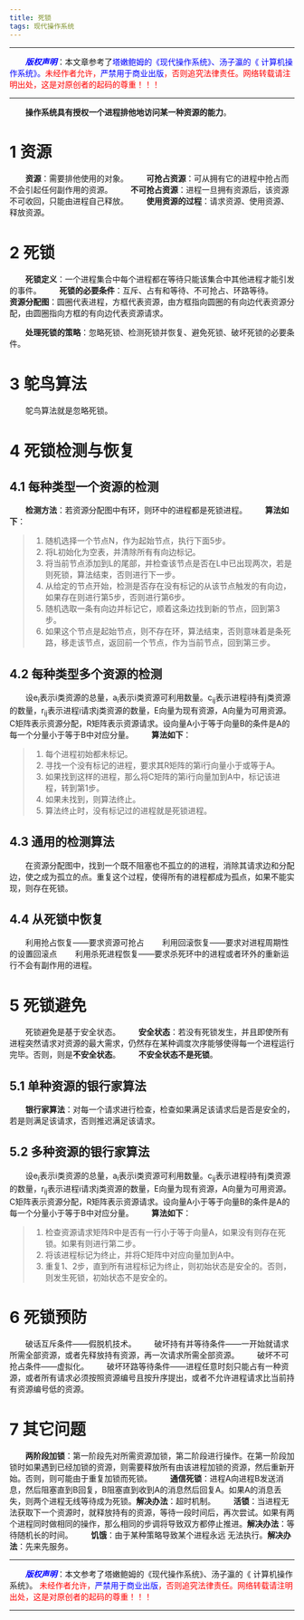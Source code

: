```yaml
---
title: 死锁
tags: 现代操作系统
---
```


------

&emsp;&emsp;<font color=blue>**_版权声明_**</font>：本文章参考了<font color=blue >塔嫩鲍姆的《现代操作系统》、汤子瀛的《 计算机操作系统》。</font><font color=red>未经作者允许，<font color=blue>严禁用于商业出版</font>，否则追究法律责任。网络转载请注明出处，这是对原创者的起码的尊重！！！</font>

------



&emsp;&emsp;**操作系统具有授权一个进程排他地访问某一种资源的能力**。
# 1 资源
&emsp;&emsp;**资源**：需要排他使用的对象。
&emsp;&emsp;**可抢占资源**：可从拥有它的进程中抢占而不会引起任何副作用的资源。
&emsp;&emsp;**不可抢占资源**：进程一旦拥有资源后，该资源不可收回，只能由进程自己释放。
&emsp;&emsp;**使用资源的过程**：请求资源、使用资源、释放资源。
# 2 死锁
&emsp;&emsp;**死锁定义**：一个进程集合中每个进程都在等待只能该集合中其他进程才能引发的事件。
&emsp;&emsp;**死锁的必要条件**：互斥、占有和等待、不可抢占、环路等待。
&emsp;&emsp;**资源分配图**：圆圈代表进程，方框代表资源，由方框指向圆圈的有向边代表资源分配，由圆圈指向方框的有向边代表资源请求。

&emsp;&emsp;**处理死锁的策略**：忽略死锁、检测死锁并恢复、避免死锁、破坏死锁的必要条件。
# 3 鸵鸟算法
&emsp;&emsp;鸵鸟算法就是忽略死锁。

# 4 死锁检测与恢复
## 4.1 每种类型一个资源的检测 
&emsp;&emsp;**检测方法**：若资源分配图中有环，则环中的进程都是死锁进程。
&emsp;&emsp;**算法如下**：
>1. 随机选择一个节点N，作为起始节点，执行下面5步。
>2. 将L初始化为空表，并清除所有有向边标记。
>3. 将当前节点添加到L的尾部，并检查该节点是否在L中已出现两次，若是则死锁，算法结束，否则进行下一步。
>4. 从给定的节点开始，检测是否存在没有标记的从该节点触发的有向边，如果存在则进行第5步，否则进行第6步。
>5. 随机选取一条有向边并标记它，顺着这条边找到新的节点，回到第3步。
>6. 如果这个节点是起始节点，则不存在环，算法结束，否则意味着是条死路，移走该节点，返回前一个节点，作为当前节点，回到第三步。

## 4.2 每种类型多个资源的检测
&emsp;&emsp;设e<sub>i</sub>表示i类资源的总量，a<sub>i</sub>表示i类资源可利用数量。c<sub>ij</sub>表示进程i持有j类资源的数量，r<sub>ij</sub>表示进程i请求j类资源的数量，E向量为现有资源，A向量为可用资源。C矩阵表示资源分配，R矩阵表示资源请求。设向量A小于等于向量B的条件是A的每一个分量小于等于B中对应分量。
&emsp;&emsp;**算法如下**：
>1. 每个进程初始都未标记。
>2. 寻找一个没有标记的进程，要求其R矩阵的第i行向量小于或等于A。
>3. 如果找到这样的进程，那么将C矩阵的第i行向量加到A中，标记该进程，转到第1步。
>4. 如果未找到，则算法终止。
>5. 算法终止时，没有标记过的进程就是死锁进程。

## 4.3 通用的检测算法
&emsp;&emsp;在资源分配图中，找到一个既不阻塞也不孤立的的进程，消除其请求边和分配边，使之成为孤立的点。重复这个过程，使得所有的进程都成为孤点，如果不能实现，则存在死锁。

## 4.4 从死锁中恢复
&emsp;&emsp;利用抢占恢复——要求资源可抢占
&emsp;&emsp;利用回滚恢复——要求对进程周期性的设置回滚点
&emsp;&emsp;利用杀死进程恢复——要求杀死环中的进程或者环外的重新运行不会有副作用的进程。

# 5 死锁避免
&emsp;&emsp;死锁避免是基于安全状态。
&emsp;&emsp;**安全状态**：若没有死锁发生，并且即使所有进程突然请求对资源的最大需求，仍然存在某种调度次序能够使得每一个进程运行完毕。否则，则是**不安全状态**。
&emsp;&emsp;**不安全状态不是死锁**。

## 5.1 单种资源的银行家算法
&emsp;&emsp;**银行家算法**：对每一个请求进行检查，检查如果满足该请求后是否是安全的，若是则满足该请求，否则推迟满足该请求。

## 5.2 多种资源的银行家算法
&emsp;&emsp;设e<sub>i</sub>表示i类资源的总量，a<sub>i</sub>表示i类资源可利用数量。c<sub>ij</sub>表示进程i持有j类资源的数量，r<sub>ij</sub>表示进程i请求j类资源的数量，E向量为现有资源，A向量为可用资源。C矩阵表示资源分配，R矩阵表示资源请求。设向量A小于等于向量B的条件是A的每一个分量小于等于B中对应分量。
&emsp;&emsp;**算法如下**：
> 1. 检查资源请求矩阵R中是否有一行小于等于向量A，如果没有则存在死锁。如果有则进行第二步。
>2. 将该进程标记为终止，并将C矩阵中对应向量加到A中。
>3. 重复1、2步，直到所有进程标记为终止，则初始状态是安全的。否则，则发生死锁，初始状态不是安全的。

# 6 死锁预防
&emsp;&emsp;破话互斥条件——假脱机技术。
&emsp;&emsp;破坏持有并等待条件——一开始就请求所需全部资源，或者先释放持有资源，再一次请求所需全部资源。
&emsp;&emsp;破坏不可抢占条件——虚拟化。
&emsp;&emsp;破坏环路等待条件——进程任意时刻只能占有一种资源，或者所有请求必须按照资源编号且按升序提出，或者不允许进程请求比当前持有资源编号低的资源。

# 7 其它问题
&emsp;&emsp;**两阶段加锁**：第一阶段先对所需资源加锁，第二阶段进行操作。在第一阶段加锁时如果遇到已经加锁的资源，则需要释放所有由该进程加锁的资源，然后重新开始。否则，则可能由于重复加锁而死锁。
&emsp;&emsp;**通信死锁**：进程A向进程B发送消息，然后阻塞直到B回复，B阻塞直到收到A的消息然后回复A。如果A的消息丢失，则两个进程无线等待成为死锁。**解决办法**：超时机制。
&emsp;&emsp;**活锁**：当进程无法获取下一个资源时，就释放持有的资源，等待一段时间后，再次尝试。如果有两个进程同时做相同的操作，那么相同的步调将导致双方都停止推进。**解决办法**：等待随机长的时间。
&emsp;&emsp;**饥饿**：由于某种策略导致某个进程永远 无法执行。**解决办法**：先来先服务。


------

&emsp;&emsp;<font color=blue>***版权声明***</font>：本文参考了塔嫩鲍姆的《现代操作系统》、汤子瀛的《 计算机操作系统》。<font color=red> 未经作者允许，<font color=blue>严禁用于商业出版</font>，否则追究法律责任。网络转载请注明出处，这是对原创者的起码的尊重！！！</font>

------